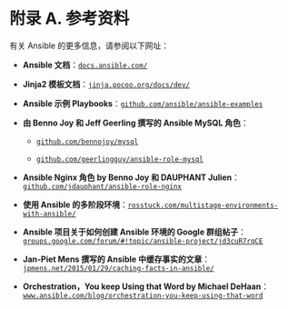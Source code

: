 # 附录 A. 参考资料

有关 Ansible 的更多信息，请参阅以下网址：

+   **Ansible 文档**：[`docs.ansible.com/`](http://docs.ansible.com/)

+   **Jinja2 模板文档**：[`jinja.pocoo.org/docs/dev/`](http://jinja.pocoo.org/docs/dev/)

+   **Ansible 示例 Playbooks**：[`github.com/ansible/ansible-examples`](https://github.com/ansible/ansible-examples)

+   **由 Benno Joy 和 Jeff Geerling 撰写的 Ansible MySQL 角色**：

    +   [`github.com/bennojoy/mysql`](https://github.com/bennojoy/mysql)

    +   [`github.com/geerlingguy/ansible-role-mysql`](https://github.com/geerlingguy/ansible-role-mysql)

+   **Ansible Nginx 角色 by Benno Joy 和 DAUPHANT Julien**：[`github.com/jdauphant/ansible-role-nginx`](https://github.com/jdauphant/ansible-role-nginx)

+   **使用 Ansible 的多阶段环境**：[`rosstuck.com/multistage-environments-with-ansible/`](http://rosstuck.com/multistage-environments-with-ansible/)

+   **Ansible 项目关于如何创建 Ansible 环境的 Google 群组帖子**：[`groups.google.com/forum/#!topic/ansible-project/jd3cuR7rqCE`](https://groups.google.com/forum/#!topic/ansible-project/jd3cuR7rqCE)

+   **Jan-Piet Mens 撰写的 Ansible 中缓存事实的文章**：[`jpmens.net/2015/01/29/caching-facts-in-ansible/`](http://jpmens.net/2015/01/29/caching-facts-in-ansible/)

+   **Orchestration，You keep Using that Word by Michael DeHaan**：[`www.ansible.com/blog/orchestration-you-keep-using-that-word`](http://www.ansible.com/blog/orchestration-you-keep-using-that-word)
